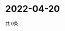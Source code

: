 # 2022-04-20
  共 0条

  <!-- BEGIN -->
  <!-- 最后更新时间Wed Apr 20 2022 17:17:25 GMT+0000 (Coordinated Universal Time) -->
  
  <!-- END -->
  
  